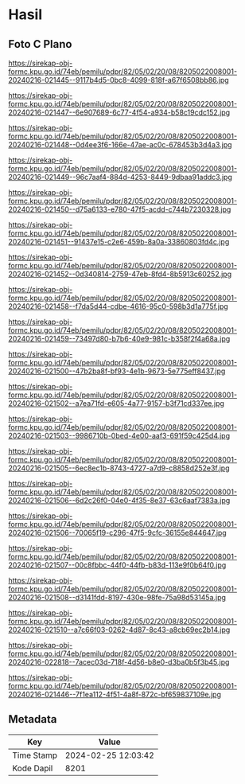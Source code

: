 # Hasil

## Foto C Plano

https://sirekap-obj-formc.kpu.go.id/74eb/pemilu/pdpr/82/05/02/20/08/8205022008001-20240216-021445--9117b4d5-0bc8-4099-818f-a67f6508bb86.jpg

https://sirekap-obj-formc.kpu.go.id/74eb/pemilu/pdpr/82/05/02/20/08/8205022008001-20240216-021447--6e907689-6c77-4f54-a934-b58c19cdc152.jpg

https://sirekap-obj-formc.kpu.go.id/74eb/pemilu/pdpr/82/05/02/20/08/8205022008001-20240216-021448--0d4ee3f6-166e-47ae-ac0c-678453b3d4a3.jpg

https://sirekap-obj-formc.kpu.go.id/74eb/pemilu/pdpr/82/05/02/20/08/8205022008001-20240216-021449--96c7aaf4-884d-4253-8449-9dbaa91addc3.jpg

https://sirekap-obj-formc.kpu.go.id/74eb/pemilu/pdpr/82/05/02/20/08/8205022008001-20240216-021450--d75a6133-e780-47f5-acdd-c744b7230328.jpg

https://sirekap-obj-formc.kpu.go.id/74eb/pemilu/pdpr/82/05/02/20/08/8205022008001-20240216-021451--91437e15-c2e6-459b-8a0a-33860803fd4c.jpg

https://sirekap-obj-formc.kpu.go.id/74eb/pemilu/pdpr/82/05/02/20/08/8205022008001-20240216-021452--0d340814-2759-47eb-8fd4-8b5913c60252.jpg

https://sirekap-obj-formc.kpu.go.id/74eb/pemilu/pdpr/82/05/02/20/08/8205022008001-20240216-021458--f7da5d44-cdbe-4616-95c0-598b3d1a775f.jpg

https://sirekap-obj-formc.kpu.go.id/74eb/pemilu/pdpr/82/05/02/20/08/8205022008001-20240216-021459--73497d80-b7b6-40e9-981c-b358f2f4a68a.jpg

https://sirekap-obj-formc.kpu.go.id/74eb/pemilu/pdpr/82/05/02/20/08/8205022008001-20240216-021500--47b2ba8f-bf93-4e1b-9673-5e775eff8437.jpg

https://sirekap-obj-formc.kpu.go.id/74eb/pemilu/pdpr/82/05/02/20/08/8205022008001-20240216-021502--a7ea71fd-e605-4a77-9157-b3f71cd337ee.jpg

https://sirekap-obj-formc.kpu.go.id/74eb/pemilu/pdpr/82/05/02/20/08/8205022008001-20240216-021503--9986710b-0bed-4e00-aaf3-691f59c425d4.jpg

https://sirekap-obj-formc.kpu.go.id/74eb/pemilu/pdpr/82/05/02/20/08/8205022008001-20240216-021505--6ec8ec1b-8743-4727-a7d9-c8858d252e3f.jpg

https://sirekap-obj-formc.kpu.go.id/74eb/pemilu/pdpr/82/05/02/20/08/8205022008001-20240216-021506--6d2c26f0-04e0-4f35-8e37-63c6aaf7383a.jpg

https://sirekap-obj-formc.kpu.go.id/74eb/pemilu/pdpr/82/05/02/20/08/8205022008001-20240216-021506--70065f19-c296-47f5-9cfc-36155e844647.jpg

https://sirekap-obj-formc.kpu.go.id/74eb/pemilu/pdpr/82/05/02/20/08/8205022008001-20240216-021507--00c8fbbc-44f0-44fb-b83d-113e9f0b64f0.jpg

https://sirekap-obj-formc.kpu.go.id/74eb/pemilu/pdpr/82/05/02/20/08/8205022008001-20240216-021508--d3141fdd-8197-430e-98fe-75a98d53145a.jpg

https://sirekap-obj-formc.kpu.go.id/74eb/pemilu/pdpr/82/05/02/20/08/8205022008001-20240216-021510--a7c66f03-0262-4d87-8c43-a8cb69ec2b14.jpg

https://sirekap-obj-formc.kpu.go.id/74eb/pemilu/pdpr/82/05/02/20/08/8205022008001-20240216-022818--7acec03d-718f-4d56-b8e0-d3ba0b5f3b45.jpg

https://sirekap-obj-formc.kpu.go.id/74eb/pemilu/pdpr/82/05/02/20/08/8205022008001-20240216-021446--7f1ea112-4f51-4a8f-872c-bf659837109e.jpg


## Metadata

| Key        | Value               |
| ---------- | ------------------- |
| Time Stamp | 2024-02-25 12:03:42 |
| Kode Dapil | 8201                |




